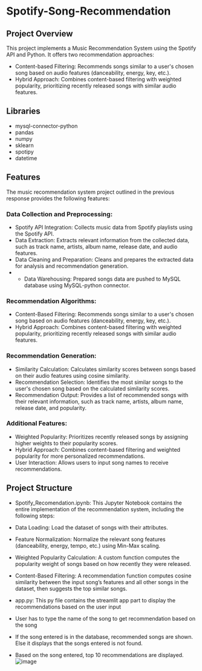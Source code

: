 # Spotify-Song-Recommendation

## Project Overview
This project implements a Music Recommendation System using the Spotify API and Python. It offers two recommendation approaches:
- Content-based Filtering: Recommends songs similar to a user's chosen song based on audio features (danceability, energy, key, etc.).
- Hybrid Approach: Combines content-based filtering with weighted popularity, prioritizing recently released songs with similar audio features.

## Libraries
- mysql-connector-python
- pandas
- numpy
- sklearn
- spotipy
- datetime

## Features
The music recommendation system project outlined in the previous response provides the following features:

### Data Collection and Preprocessing:

- Spotify API Integration: Collects music data from Spotify playlists using the Spotify API.
- Data Extraction: Extracts relevant information from the collected data, such as track name, artists, album name, release date, and audio features.
- Data Cleaning and Preparation: Cleans and prepares the extracted data for analysis and recommendation generation.
- - Data Warehousing: Prepared songs data are pushed to MySQL database using MySQL-python connector.

### Recommendation Algorithms:

- Content-Based Filtering: Recommends songs similar to a user's chosen song based on audio features (danceability, energy, key, etc.).
- Hybrid Approach: Combines content-based filtering with weighted popularity, prioritizing recently released songs with similar audio features.

### Recommendation Generation:

- Similarity Calculation: Calculates similarity scores between songs based on their audio features using cosine similarity.
- Recommendation Selection: Identifies the most similar songs to the user's chosen song based on the calculated similarity scores.
- Recommendation Output: Provides a list of recommended songs with their relevant information, such as track name, artists, album name, release date, and popularity.

### Additional Features:

- Weighted Popularity: Prioritizes recently released songs by assigning higher weights to their popularity scores.
- Hybrid Approach: Combines content-based filtering and weighted popularity for more personalized recommendations.
- User Interaction: Allows users to input song names to receive recommendations.

## Project Structure
- Spotify_Recomendation.ipynb: This Jupyter Notebook contains the entire implementation of the recommendation system, including the following steps:
- Data Loading: Load the dataset of songs with their attributes.
- Feature Normalization: Normalize the relevant song features (danceability, energy, tempo, etc.) using Min-Max scaling.
- Weighted Popularity Calculation: A custom function computes the popularity weight of songs based on how recently they were released.
- Content-Based Filtering: A recommendation function computes cosine similarity between the input song’s features and all other songs in the dataset, then suggests the top similar songs.  

- app.py: This py file contains the streamlit app part to display the recommendations based on the user input
- User has to type the name of the song to get recommendation based on the song
- If the song entered is in the database, recommended songs are shown. Else it displays that the songs entered is not found.
- Based on the song entered, top 10 recommendations are displayed.
![image](https://github.com/user-attachments/assets/541b6086-ceea-4b03-a59b-18375eab42b4)
